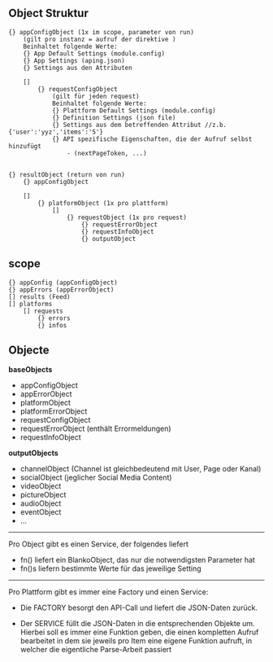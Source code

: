 ## Object Struktur

    {} appConfigObject (1x im scope, parameter von run)
        (gilt pro instanz = aufruf der direktive )
        Beinhaltet folgende Werte:
        {} App Default Settings (module.config)
        {} App Settings (aping.json)
        {} Settings aus den Attributen

        []
            {} requestConfigObject
                (gilt für jeden request)
                Beinhaltet folgende Werte:
                {} Plattform Default Settings (module.config)
                {} Definition Settings (json file)
                {} Settings aus dem betreffenden Attribut //z.b. {'user':'yyz','items':'5'}
                {} API spezifische Eigenschaften, die der Aufruf selbst hinzufügt
                    - (nextPageToken, ...)


    {} resultObject (return von run)
        {} appConfigObject

        []
            {} platformObject (1x pro plattform)
                []
                    {} requestObject (1x pro request)
                        {} requestErrorObject
                        {} requestInfoObject
                        {} outputObject


## scope
    {} appConfig (appConfigObject)
    {} appErrors (appErrorObject)
    [] results (Feed)
    [] platforms
        [] requests
            {} errors
            {} infos


## Objecte

**baseObjects**
* appConfigObject
* appErrorObject
* platformObject
* platformErrorObject
* requestConfigObject
* requestErrorObject (enthält Errormeldungen)
* requestInfoObject


**outputObjects**
* channelObject (Channel ist gleichbedeutend mit User, Page oder Kanal)
* socialObject (jeglicher Social Media Content)
* videoObject
* pictureObject
* audioObject
* eventObject
* ...

---


Pro Object gibt es einen Service, der folgendes liefert
* fn() liefert ein BlankoObject, das nur die notwendigsten Parameter hat
* fn()s liefern bestimmte Werte für das jeweilige Setting

---

Pro Plattform gibt es immer eine Factory und einen Service:

* Die FACTORY besorgt den API-Call und liefert die JSON-Daten zurück.

* Der SERVICE füllt die JSON-Daten in die entsprechenden Objekte um. Hierbei soll es immer eine Funktion geben, die einen kompletten Aufruf bearbeitet in dem sie jeweils pro Item eine eigene Funktion aufruft, in welcher die eigentliche Parse-Arbeit passiert